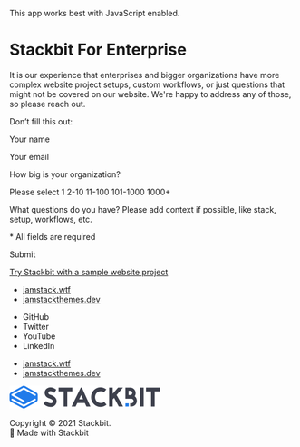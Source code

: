 This app works best with JavaScript enabled.







Stackbit For Enterprise
=======================

It is our experience that enterprises and bigger organizations have more complex website project setups, custom workflows, or just questions that might not be covered on our website. We're happy to address any of those, so please reach out.

Don’t fill this out:

Your name

Your email

How big is your organization?

Please select 1 2-10 11-100 101-1000 1000+

What questions do you have? Please add context if possible, like stack, setup, workflows, etc.

\* All fields are required

Submit

<a href="https://app.stackbit.com/create" class="section-footer">Try Stackbit with a sample website project</a>









-   <a href="https://jamstack.wtf/" class="footer-link-blue">jamstack.wtf</a>
-   <a href="https://jamstackthemes.dev/" class="footer-link-blue">jamstackthemes.dev</a>



<!-- -->

-   <span class="screen-reader-text">GitHub</span>
-   <span class="screen-reader-text">Twitter</span>
-   <span class="screen-reader-text">YouTube</span>
-   <span class="screen-reader-text">LinkedIn</span>

<!-- -->

-   <a href="https://jamstack.wtf/" class="footer-link-blue">jamstack.wtf</a>
-   <a href="https://jamstackthemes.dev/" class="footer-link-blue">jamstackthemes.dev</a>

<a href="/" class="footer-logo"><img src="/images/logo_alt.svg" alt="Stackbit logo" /></a>

Copyright © 2021 Stackbit.  
💖 Made with Stackbit

<img src="https://www.facebook.com/tr?id=2703040533152181&amp;ev=PageView&amp;noscript=1" width="1" height="1" />
